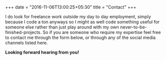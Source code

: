 +++
date = "2016-11-06T13:00:25+05:30"
title = "Contact"
+++

I do look for freelance work outside my day to day employment, simply because I code a ton anyways so I might as well code something useful for someone else rather than just play around with my own never-to-be-finished-projects. So if you are someone who require my expertise feel free to contact me through the form below, or through any of the social media channels listed here.

**Looking forward hearing from you!**

